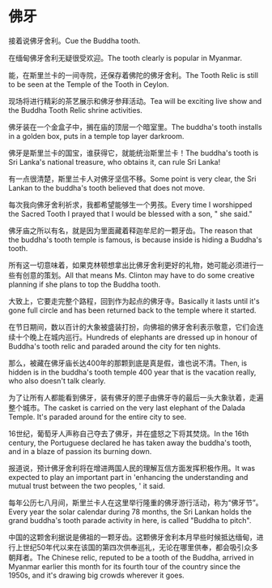 # 佛牙

<p><span class="chinese">接着说佛牙舍利。</span><span class="english">Cue the Buddha tooth.</span></p>

<p><span class="chinese">在缅甸佛牙舍利无疑很受欢迎。</span><span class="english">The tooth clearly is popular in Myanmar.</span></p>

<p><span class="chinese">能，在斯里兰卡的一间寺院，还保存着佛陀的佛牙舍利。</span><span class="english">The Tooth Relic is still to be seen at the Temple of the Tooth in Ceylon.</span></p>

<p><span class="chinese">现场将进行精彩的茶艺展示和佛牙参拜活动。</span><span class="english">Tea will be exciting live show and the Buddha Tooth Relic shrine activities.</span></p>

<p><span class="chinese">佛牙装在一个金盒子中，搁在庙的顶层一个暗室里。</span><span class="english">The buddha's tooth installs in a golden box, puts in a temple top layer darkroom.</span></p>

<p><span class="chinese">佛牙是斯里兰卡的国宝，谁获得它，就能统治斯里兰卡！</span><span class="english">The buddha's tooth is Sri Lanka's national treasure, who obtains it, can rule Sri Lanka!</span></p>

<p><span class="chinese">有一点很清楚，斯里兰卡人对佛牙坚信不移。</span><span class="english">Some point is very clear, the Sri Lankan to the buddha's tooth believed that does not move.</span></p>

<p><span class="chinese">每次我向佛牙舍利祈求，我都希望能够生一个男孩。</span><span class="english">Every time I worshipped the Sacred Tooth I prayed that I would be blessed with a son, " she said."</span></p>

<p><span class="chinese">佛牙庙之所以有名，就是因为里面藏着释迦牟尼的一颗牙齿。</span><span class="english">The reason that the buddha's tooth temple is famous, is because inside is hiding a Buddha's tooth.</span></p>

<p><span class="chinese">所有这一切意味着，如果克林顿想拿出比佛牙舍利更好的礼物，她可能必须进行一些有创意的策划。</span><span class="english">All that means Ms. Clinton may have to do some creative planning if she plans to top the Buddha tooth.</span></p>

<p><span class="chinese">大致上，它要走完整个路程，回到作为起点的佛牙寺。</span><span class="english">Basically it lasts until it's gone full circle and has been returned back to the temple where it started.</span></p>

<p><span class="chinese">在节日期间，数以百计的大象被盛装打扮，向佛祖的佛牙舍利表示敬意，它们会连续十个晚上在城内巡行。</span><span class="english">Hundreds of elephants are dressed up in honour of Buddha's tooth relic and paraded around the city for ten nights.</span></p>

<p><span class="chinese">那么，被藏在佛牙庙长达400年的那颗到底是真是假，谁也说不清。</span><span class="english">Then, is hidden is in the buddha's tooth temple 400 year that is the vacation really, who also doesn't talk clearly.</span></p>

<p><span class="chinese">为了让所有人都能看到佛牙，装有佛牙的匣子由佛牙寺的最后一头大象驮着，走遍整个城市。</span><span class="english">The casket is carried on the very last elephant of the Dalada Temple. It's paraded around for the entire city to see.</span></p>

<p><span class="chinese">16世纪，葡萄牙人声称自己夺去了佛牙，并在盛怒之下将其焚烧。</span><span class="english">In the 16th century, the Portuguese declared he has taken away the buddha's tooth, and in a blaze of passion its burning down.</span></p>

<p><span class="chinese">报道说，预计佛牙舍利将在增进两国人民的理解互信方面发挥积极作用。</span><span class="english">It was expected to play an important part in 'enhancing the understanding and mutual trust between the two peoples, ' it said.</span></p>

<p><span class="chinese">每年公历七八月间，斯里兰卡人在这里举行隆重的佛牙游行活动，称为“佛牙节”。</span><span class="english">Every year the solar calendar during 78 months, the Sri Lankan holds the grand buddha's tooth parade activity in here, is called "Buddha to pitch".</span></p>

<p><span class="chinese">中国的这颗舍利据说是佛祖的一颗牙齿。这颗佛牙舍利本月早些时候抵达缅甸，进行上世纪50年代以来在该国的第四次供奉巡礼，无论在哪里供奉，都会吸引众多朝拜者。</span><span class="english">The Chinese relic, reputed to be a tooth of the Buddha, arrived in Myanmar earlier this month for its fourth tour of the country since the 1950s, and it's drawing big crowds wherever it goes.</span></p>

